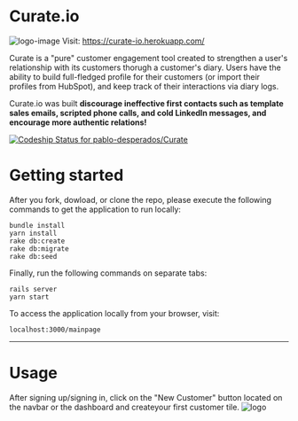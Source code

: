 # Curate.io

![logo-image](https://camo.githubusercontent.com/0ece5c75b9d0b22afc3856ddafd133514835f1b2/68747470733a2f2f7265732e636c6f7564696e6172792e636f6d2f646978353273666e652f696d6167652f75706c6f61642f76313536353833323335312f4c4f474f2e706e67)
Visit: https://curate-io.herokuapp.com/

Curate is a "pure" customer engagement tool created to strengthen a user's relationship with its customers thorugh a customer's diary. Users have the ability to build full-fledged profile for their customers (or import their profiles from HubSpot), and keep track of their interactions via diary logs.

Curate.io was built **discourage ineffective first contacts such as template sales emails, scripted phone calls, and cold LinkedIn messages, and encourage more authentic relations!**

[![Codeship Status for pablo-desperados/Curate](https://app.codeship.com/projects/651b83a0-8f76-0137-ff27-3e651be3cb93/status?branch=master)](https://app.codeship.com/projects/355925)


# Getting started

After you fork, dowload, or clone the repo, please execute the following commands to get the application to run locally:

```
bundle install
yarn install
rake db:create
rake db:migrate
rake db:seed
```
Finally, run the following commands on separate tabs:

```
rails server
yarn start
```
To access the application locally from your browser, visit:
```
localhost:3000/mainpage
```
***

# Usage
After signing up/signing in, click on the "New Customer" button located on the navbar or the dashboard and createyour first customer tile.
![logo](README-support/README-gif.gif)


